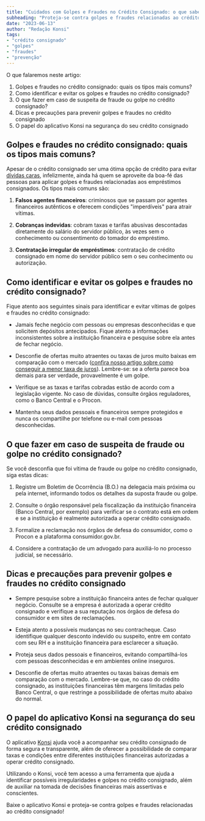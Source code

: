 ```yaml
---
title: "Cuidados com Golpes e Fraudes no Crédito Consignado: o que saber e como se prevenir"
subheading: "Proteja-se contra golpes e fraudes relacionadas ao crédito consignado e mantenha sua vida financeira segura."
date: "2023-06-13"
author: "Redação Konsi"
tags:
- "crédito consignado"
- "golpes"
- "fraudes"
- "prevenção"
---
```


O que falaremos neste artigo:

1. Golpes e fraudes no crédito consignado: quais os tipos mais comuns?
2. Como identificar e evitar os golpes e fraudes no crédito consignado?
3. O que fazer em caso de suspeita de fraude ou golpe no crédito consignado?
4. Dicas e precauções para prevenir golpes e fraudes no crédito consignado
5. O papel do aplicativo Konsi na segurança do seu crédito consignado

## Golpes e fraudes no crédito consignado: quais os tipos mais comuns?

Apesar de o crédito consignado ser uma ótima opção de crédito para evitar [dívidas caras](/como-usar-o-crdito-consignado-para-quitar-dvidas-caras.md), infelizmente, ainda há quem se aproveite da boa-fé das pessoas para aplicar golpes e fraudes relacionadas aos empréstimos consignados. Os tipos mais comuns são:

1. **Falsos agentes financeiros**: criminosos que se passam por agentes financeiros autênticos e oferecem condições "imperdíveis" para atrair vítimas.

2. **Cobranças indevidas**: cobram taxas e tarifas abusivas descontadas diretamente do salário do servidor público, às vezes sem o conhecimento ou consentimento do tomador do empréstimo.

3. **Contratação irregular de empréstimos**: contratação de crédito consignado em nome do servidor público sem o seu conhecimento ou autorização.

## Como identificar e evitar os golpes e fraudes no crédito consignado?

Fique atento aos seguintes sinais para identificar e evitar vítimas de golpes e fraudes no crédito consignado:

- Jamais feche negócio com pessoas ou empresas desconhecidas e que solicitem depósitos antecipados. Fique atento a informações inconsistentes sobre a instituição financeira e pesquise sobre ela antes de fechar negócio.

- Desconfie de ofertas muito atraentes ou taxas de juros muito baixas em comparação com o mercado ([confira nosso artigo sobre como conseguir a menor taxa de juros](/como-conseguir-a-menor-taxa-de-juros.md)). Lembre-se: se a oferta parece boa demais para ser verdade, provavelmente é um golpe.

- Verifique se as taxas e tarifas cobradas estão de acordo com a legislação vigente. No caso de dúvidas, consulte órgãos reguladores, como o Banco Central e o Procon.

- Mantenha seus dados pessoais e financeiros sempre protegidos e nunca os compartilhe por telefone ou e-mail com pessoas desconhecidas.

## O que fazer em caso de suspeita de fraude ou golpe no crédito consignado?

Se você desconfia que foi vítima de fraude ou golpe no crédito consignado, siga estas dicas:

1. Registre um Boletim de Ocorrência (B.O.) na delegacia mais próxima ou pela internet, informando todos os detalhes da suposta fraude ou golpe.

2. Consulte o órgão responsável pela fiscalização da instituição financeira (Banco Central, por exemplo) para verificar se o contrato está em ordem e se a instituição é realmente autorizada a operar crédito consignado.

3. Formalize a reclamação nos órgãos de defesa do consumidor, como o Procon e a plataforma consumidor.gov.br.

4. Considere a contratação de um advogado para auxiliá-lo no processo judicial, se necessário.

## Dicas e precauções para prevenir golpes e fraudes no crédito consignado

- Sempre pesquise sobre a instituição financeira antes de fechar qualquer negócio. Consulte se a empresa é autorizada a operar crédito consignado e verifique a sua reputação nos órgãos de defesa do consumidor e em sites de reclamações.

- Esteja atento a possíveis mudanças no seu contracheque. Caso identifique qualquer desconto indevido ou suspeito, entre em contato com seu RH e a instituição financeira para esclarecer a situação.

- Proteja seus dados pessoais e financeiros, evitando compartilhá-los com pessoas desconhecidas e em ambientes online inseguros.

- Desconfie de ofertas muito atraentes ou taxas baixas demais em comparação com o mercado. Lembre-se que, no caso do crédito consignado, as instituições financeiras têm margens limitadas pelo Banco Central, o que restringe a possibilidade de ofertas muito abaixo do normal.

## O papel do aplicativo Konsi na segurança do seu crédito consignado

O aplicativo [Konsi](/download-app-konsi/) ajuda você a acompanhar seu crédito consignado de forma segura e transparente, além de oferecer a possibilidade de comparar taxas e condições entre diferentes instituições financeiras autorizadas a operar crédito consignado.

Utilizando o Konsi, você tem acesso a uma ferramenta que ajuda a identificar possíveis irregularidades e golpes no crédito consignado, além de auxiliar na tomada de decisões financeiras mais assertivas e conscientes.

Baixe o aplicativo Konsi e proteja-se contra golpes e fraudes relacionadas ao crédito consignado!